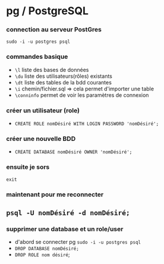# pg / PostgreSQL

### connection au serveur PostGres
`sudo -i -u postgres psql`

### commandes basique
- `\l` liste des bases de données
- `\du` liste des utilisateurs(rôles) existants
- `\dt` liste des tables de la bdd courantes
- `\i` chemin/fichier.sql => cela permet d'importer une table
- `\conninfo` permet de voir les paramètres de connexion
 
### créer un utilisateur (role)
- `CREATE ROLE nomDésiré WITH LOGIN PASSWORD 'nomDésiré';`

### créer une nouvelle BDD
- `CREATE DATABASE nomDésiré OWNER 'nomDésiré';`
  
### ensuite je sors
`exit`

### maintenant pour me reconnecter
`psql -U nomDésiré -d nomDésiré;`
---
### supprimer une database et un role/user
- d'abord se connecter pg `sudo -i -u postgres psql`
- `DROP DATABASE nomDésiré;`
- `DROP ROLE nom désiré`;

